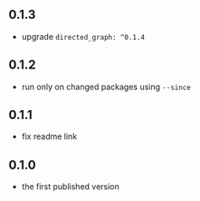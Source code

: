 ## 0.1.3

- upgrade `directed_graph: ^0.1.4`

## 0.1.2

- run only on changed packages using `--since`

## 0.1.1

- fix readme link

## 0.1.0

- the first published version
